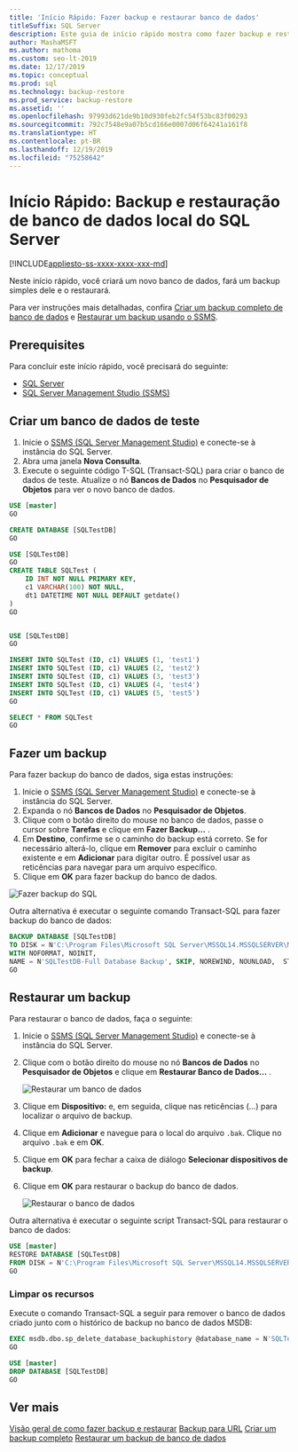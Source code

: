 ```yaml
---
title: 'Início Rápido: Fazer backup e restaurar banco de dados'
titleSuffix: SQL Server
description: Este guia de início rápido mostra como fazer backup e restaurar um banco de dados SQL Server local.
author: MashaMSFT
ms.author: mathoma
ms.custom: seo-lt-2019
ms.date: 12/17/2019
ms.topic: conceptual
ms.prod: sql
ms.technology: backup-restore
ms.prod_service: backup-restore
ms.assetid: ''
ms.openlocfilehash: 97993d621de9b10d930feb2fc54f53bc83f00293
ms.sourcegitcommit: 792c7548e9a07b5cd166e0007d06f64241a161f8
ms.translationtype: HT
ms.contentlocale: pt-BR
ms.lasthandoff: 12/19/2019
ms.locfileid: "75258642"
---
```

# <a name="quickstart-backup-and-restore-a-sql-server-database-on-premises"></a>Início Rápido: Backup e restauração de banco de dados local do SQL Server
[!INCLUDE[appliesto-ss-xxxx-xxxx-xxx-md](../../includes/appliesto-ss-xxxx-xxxx-xxx-md.md)]

Neste início rápido, você criará um novo banco de dados, fará um backup simples dele e o restaurará. 

Para ver instruções mais detalhadas, confira [Criar um backup completo de banco de dados](create-a-full-database-backup-sql-server.md) e [Restaurar um backup usando o SSMS](restore-a-database-backup-using-ssms.md).

## <a name="prerequisites"></a>Prerequisites
Para concluir este início rápido, você precisará do seguinte: 

- [SQL Server](https://www.microsoft.com/sql-server/sql-server-downloads)
- [SQL Server Management Studio (SSMS)](../../ssms/download-sql-server-management-studio-ssms.md)

## <a name="create-a-test-database"></a>Criar um banco de dados de teste 

1. Inicie o [SSMS (SQL Server Management Studio)](../../ssms/download-sql-server-management-studio-ssms.md) e conecte-se à instância do SQL Server.
1. Abra uma janela **Nova Consulta**. 
1. Execute o seguinte código T-SQL (Transact-SQL) para criar o banco de dados de teste. Atualize o nó **Bancos de Dados** no **Pesquisador de Objetos** para ver o novo banco de dados. 

```sql
USE [master]
GO

CREATE DATABASE [SQLTestDB]
GO

USE [SQLTestDB]
GO
CREATE TABLE SQLTest (
    ID INT NOT NULL PRIMARY KEY,
    c1 VARCHAR(100) NOT NULL,
    dt1 DATETIME NOT NULL DEFAULT getdate()
)
GO


USE [SQLTestDB]
GO

INSERT INTO SQLTest (ID, c1) VALUES (1, 'test1')
INSERT INTO SQLTest (ID, c1) VALUES (2, 'test2')
INSERT INTO SQLTest (ID, c1) VALUES (3, 'test3')
INSERT INTO SQLTest (ID, c1) VALUES (4, 'test4')
INSERT INTO SQLTest (ID, c1) VALUES (5, 'test5')
GO

SELECT * FROM SQLTest
GO
```
 
## <a name="take-a-backup"></a>Fazer um backup
Para fazer backup do banco de dados, siga estas instruções: 

1. Inicie o [SSMS (SQL Server Management Studio)](../../ssms/download-sql-server-management-studio-ssms.md) e conecte-se à instância do SQL Server.
1. Expanda o nó **Bancos de Dados** no **Pesquisador de Objetos**.  
1. Clique com o botão direito do mouse no banco de dados, passe o cursor sobre **Tarefas** e clique em **Fazer Backup...** . 
1. Em **Destino**, confirme se o caminho do backup está correto. Se for necessário alterá-lo, clique em **Remover** para excluir o caminho existente e em **Adicionar** para digitar outro. É possível usar as reticências para navegar para um arquivo específico. 
1. Clique em **OK** para fazer backup do banco de dados. 

![Fazer backup do SQL](media/quickstart-backup-restore-database/backup-db-ssms.png)

Outra alternativa é executar o seguinte comando Transact-SQL para fazer backup do banco de dados: 

```sql
BACKUP DATABASE [SQLTestDB] 
TO DISK = N'C:\Program Files\Microsoft SQL Server\MSSQL14.MSSQLSERVER\MSSQL\Backup\SQLTestDB.bak' 
WITH NOFORMAT, NOINIT,  
NAME = N'SQLTestDB-Full Database Backup', SKIP, NOREWIND, NOUNLOAD,  STATS = 10
GO
```


## <a name="restore-a-backup"></a>Restaurar um backup
Para restaurar o banco de dados, faça o seguinte: 

1. Inicie o [SSMS (SQL Server Management Studio)](../../ssms/download-sql-server-management-studio-ssms.md) e conecte-se à instância do SQL Server.
1. Clique com o botão direito do mouse no nó **Bancos de Dados** no **Pesquisador de Objetos** e clique em **Restaurar Banco de Dados...** .

    ![Restaurar um banco de dados](media/quickstart-backup-restore-database/restore-db-ssms1.png)

1. Clique em **Dispositivo:** e, em seguida, clique nas reticências (…) para localizar o arquivo de backup. 
1. Clique em **Adicionar** e navegue para o local do arquivo `.bak`. Clique no arquivo `.bak` e em **OK**. 
1. Clique em **OK** para fechar a caixa de diálogo **Selecionar dispositivos de backup**. 
1. Clique em **OK** para restaurar o backup do banco de dados. 

    ![Restaurar o banco de dados](media/quickstart-backup-restore-database/restore-db-ssms2.png)

Outra alternativa é executar o seguinte script Transact-SQL para restaurar o banco de dados:

```sql
USE [master]
RESTORE DATABASE [SQLTestDB] 
FROM DISK = N'C:\Program Files\Microsoft SQL Server\MSSQL14.MSSQLSERVER\MSSQL\Backup\SQLTestDB.bak' WITH  FILE = 1,  NOUNLOAD,  STATS = 5
GO
```

### <a name="clean-up-resources"></a>Limpar os recursos
Execute o comando Transact-SQL a seguir para remover o banco de dados criado junto com o histórico de backup no banco de dados MSDB:

```sql
EXEC msdb.dbo.sp_delete_database_backuphistory @database_name = N'SQLTestDB'
GO

USE [master]
DROP DATABASE [SQLTestDB]
GO
```

## <a name="see-more"></a>Ver mais
[Visão geral de como fazer backup e restaurar](back-up-and-restore-of-sql-server-databases.md)
[Backup para URL](sql-server-backup-to-url.md)
[Criar um backup completo](create-a-full-database-backup-sql-server.md)
[Restaurar um backup de banco de dados](restore-a-database-backup-using-ssms.md)
